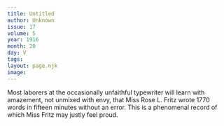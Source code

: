 ```yaml
---
title: Untitled
author: Unknown
issue: 17
volume: 5
year: 1916
month: 20
day: V
tags:
layout: page.njk
image:
---
```

Most laborers at the occasionally unfaithful typewriter will learn with amazement, not unmixed with envy, that Miss Rose L. Fritz wrote 1770 words in fifteen minutes without an error. This is a phenomenal record of which Miss Fritz may justly feel proud.    


